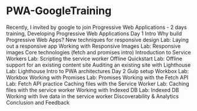 # PWA-GoogleTraining
Recently, I invited by google to join Progressive Web Applications - 2 days training,
Developing Progressive Web Applications
Day 1
Intro
Why build Progressive Web Apps?
New techniques for responsive design
Lab: Laying out a responsive app
Working with Responsive Images
Lab: Responsive images
Core technologies (fetch and promises intro)
Introduction to Service Workers
Lab: Scripting the service worker
Offline Quickstart
Lab: Offline support for an existing content site
Auditing an existing site with Lighthouse
Lab: Lighthouse
Intro to PWA architectures
Day 2
Gulp setup
Workbox
Lab: Workbox
Working with Promises
Lab: Promises
Working with the Fetch API
Lab: Fetch API practice
Caching files with the Service Worker
Lab: Caching files with the service worker
Working with Indexed DB
Lab: Indexed DB
Working with live data in the service worker
Discoverability & Analytics
Conclusion and Feedback
